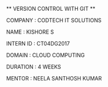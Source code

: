 ** VERSION CONTROL WITH GIT **

COMPANY : CODTECH IT SOLUTIONS

NAME : KISHORE S 

INTERN ID : CT04DG2017

DOMAIN : CLOUD COMPUTING

DURATION : 4 WEEKS

MENTOR : NEELA SANTHOSH KUMAR
